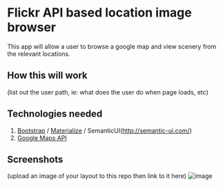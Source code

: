 # Flickr API based location image browser

This app will allow a user to browse a google map and view scenery from the relevant locations.

## How this will work

(list out the user path, ie: what does the user do when page loads, etc)


## Technologies needed

1. [Bootstrap](http://getbootstrap.com/) / [Materialize](http://materializecss.com/) / SemanticUI(http://semantic-ui.com/)
2. [Google Maps API](https://developers.google.com/maps/documentation/javascript/examples/map-simple)

## Screenshots
(upload an image of your layout to this repo then link to it here)
![image](http://placekitten.com.s3.amazonaws.com/homepage-samples/408/287.jpg)
